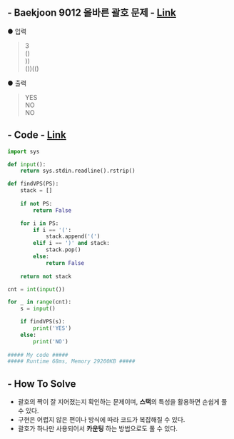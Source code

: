 ## - Baekjoon 9012 올바른 괄호 문제 - [Link](https://www.acmicpc.net/problem/9012)
● 입력  
> 3  
()  
))  
())(()

● 출력
> YES  
NO  
NO

## - Code - [Link](https://github.com/imtaesuu/AlgorithmPractice_with_Python/blob/main/Stack_and_Queue/Baekjoon_9012/Baekjoon_9012.py)

```python
import sys

def input():
    return sys.stdin.readline().rstrip()

def findVPS(PS):
	stack = []
	
	if not PS:
		return False

	for i in PS:
		if i == '(':
			stack.append('(')
		elif i == ')' and stack:
			stack.pop()
		else:
			return False
	
	return not stack

cnt = int(input())

for _ in range(cnt):
	s = input()

	if findVPS(s):
		print('YES')
	else:
		print('NO')
	
##### My code #####
##### Runtime 68ms, Memory 29200KB #####
```

## - **How To Solve**
- 괄호의 짝이 잘 지어졌는지 확인하는 문제이며, **스택**의 특성을 활용하면 손쉽게 풀 수 있다.
- 구현은 어렵지 않은 편이나 방식에 따라 코드가 복잡해질 수 있다.
- 괄호가 하나만 사용되어서 **카운팅** 하는 방법으로도 풀 수 있다.